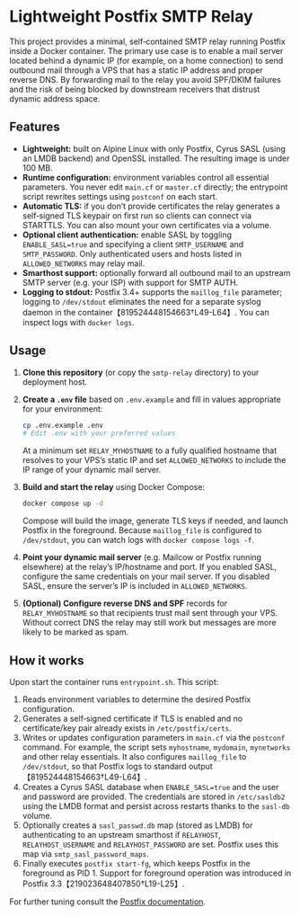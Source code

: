 # Lightweight Postfix SMTP Relay

This project provides a minimal, self‑contained SMTP relay running
Postfix inside a Docker container.  The primary use case is to
enable a mail server located behind a dynamic IP (for example, on a
home connection) to send outbound mail through a VPS that has a
static IP address and proper reverse DNS.  By forwarding mail to the
relay you avoid SPF/DKIM failures and the risk of being blocked by
downstream receivers that distrust dynamic address space.

## Features

* **Lightweight:** built on Alpine Linux with only Postfix, Cyrus
  SASL (using an LMDB backend) and OpenSSL installed.  The resulting image is under 100 MB.
* **Runtime configuration:** environment variables control all
  essential parameters.  You never edit `main.cf` or `master.cf`
  directly; the entrypoint script rewrites settings using
  `postconf` on each start.
* **Automatic TLS:** if you don’t provide certificates the relay
  generates a self‑signed TLS keypair on first run so clients can
  connect via STARTTLS.  You can also mount your own certificates
  via a volume.
* **Optional client authentication:** enable SASL by toggling
  `ENABLE_SASL=true` and specifying a client `SMTP_USERNAME` and
  `SMTP_PASSWORD`.  Only authenticated users and hosts listed in
  `ALLOWED_NETWORKS` may relay mail.
* **Smarthost support:** optionally forward all outbound mail to an
  upstream SMTP server (e.g. your ISP) with support for SMTP AUTH.
* **Logging to stdout:** Postfix 3.4+ supports the `maillog_file`
  parameter; logging to `/dev/stdout` eliminates the need for a
  separate syslog daemon in the container【819524448154663†L49-L64】.  You can
  inspect logs with `docker logs`.

## Usage

1. **Clone this repository** (or copy the `smtp-relay` directory) to
   your deployment host.
2. **Create a `.env` file** based on `.env.example` and fill in
   values appropriate for your environment:
   
   ```sh
   cp .env.example .env
   # Edit .env with your preferred values
   ```
   
   At a minimum set `RELAY_MYHOSTNAME` to a fully qualified
   hostname that resolves to your VPS’s static IP and set
   `ALLOWED_NETWORKS` to include the IP range of your dynamic mail
   server.
3. **Build and start the relay** using Docker Compose:
   
   ```sh
   docker compose up -d
   ```

   Compose will build the image, generate TLS keys if needed, and
   launch Postfix in the foreground.  Because `maillog_file` is
   configured to `/dev/stdout`, you can watch logs with
   `docker compose logs -f`.

4. **Point your dynamic mail server** (e.g. Mailcow or Postfix
   running elsewhere) at the relay’s IP/hostname and port.  If you
   enabled SASL, configure the same credentials on your mail server.
   If you disabled SASL, ensure the server’s IP is included in
   `ALLOWED_NETWORKS`.

5. **(Optional) Configure reverse DNS and SPF** records for
   `RELAY_MYHOSTNAME` so that recipients trust mail sent through
   your VPS.  Without correct DNS the relay may still work but
   messages are more likely to be marked as spam.

## How it works

Upon start the container runs `entrypoint.sh`.  This script:

1. Reads environment variables to determine the desired Postfix
   configuration.
2. Generates a self‑signed certificate if TLS is enabled and no
   certificate/key pair already exists in `/etc/postfix/certs`.
3. Writes or updates configuration parameters in `main.cf` via the
   `postconf` command.  For example, the script sets
   `myhostname`, `mydomain`, `mynetworks` and other relay
   essentials.  It also configures `maillog_file` to
   `/dev/stdout`, so that Postfix logs to standard output【819524448154663†L49-L64】.
4. Creates a Cyrus SASL database when `ENABLE_SASL=true` and the
   user and password are provided.  The credentials are stored in
   `/etc/sasldb2` using the LMDB format and persist across restarts
   thanks to the `sasl-db` volume.
5. Optionally creates a `sasl_passwd.db` map (stored as LMDB) for
   authenticating to an upstream smarthost if `RELAYHOST`,
   `RELAYHOST_USERNAME` and `RELAYHOST_PASSWORD` are set.  Postfix
   uses this map via `smtp_sasl_password_maps`.
6. Finally executes `postfix start-fg`, which keeps Postfix in the
   foreground as PID 1.  Support for foreground operation was
   introduced in Postfix 3.3【219023648407850†L19-L25】.

For further tuning consult the [Postfix documentation](https://www.postfix.org/documentation.html).